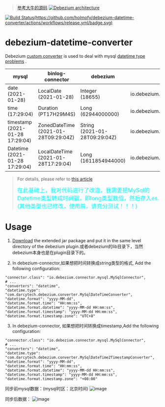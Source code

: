> [参考大牛的源码](https://github.com/holmofy/debezium-datetime-converter#readme)
[![Debezium architecture](https://debezium.io/documentation/reference/1.4/_images/debezium-architecture.png)](https://debezium.io/documentation/reference/1.4/connectors/mysql.html)

[![Build Status(https://github.com/holmofy/debezium-datetime-converter/actions/workflows/release.yml/badge.svg)](https://github.com/holmofy/debezium-datetime-converter/actions/workflows/release.yml/badge.svg)](https://github.com/holmofy/debezium-datetime-converter/releases)

# debezium-datetime-converter

Debezium [custom converter](https://debezium.io/documentation/reference/development/converters.html) is used to deal
with
mysql [datetime type problems](https://debezium.io/documentation/reference/1.5/connectors/mysql.html#mysql-temporal-types)
.

| mysql                               | binlog-connector                         | debezium                          | schema                 |
| ----------------------------------- | ---------------------------------------- | --------------------------------- | ----------------------------------- |
| date<br>(2021-01-28)                | LocalDate<br/>(2021-01-28)               | Integer<br/>(18655)               | io.debezium.time.Date               |
| time<br/>(17:29:04)                 | Duration<br/>(PT17H29M4S)                | Long<br/>(62944000000)            | io.debezium.time.Time               |
| timestamp<br/>(2021-01-28 17:29:04) | ZonedDateTime<br/>(2021-01-28T09:29:04Z) | String<br/>(2021-01-28T09:29:04Z) | io.debezium.time.ZonedTimestamp     |
| Datetime<br/>(2021-01-28 17:29:04)  | LocalDateTime<br/>(2021-01-28T17:29:04)  | Long<br/>(1611854944000)          | io.debezium.time.Timestamp          |

> For details, please refer to [this article](https://blog.hufeifei.cn/2021/03/13/DB/mysql-binlog-parser/)
>
> <font color=#00ffff size=4>在此基础上，我对代码进行了改造，我需要把MySql的Datetime类型转成时间戳，即long类型数值，然后存入es.(其他类型也已修改，使用前，请充分测试！！！)</font>

# Usage

1. [Download](https://github.com/willowHB/debezium-datetime-converter-master/releases) the extended jar package and put it in
   the same level directory of the debezium plugin.或者debezium的lib目录下，当然debezium本身也是在plugin目录下的。

2. In debezium-connector,如果想把时间转换成string类型的格式, Add the following configuration:

```properties
"connector.class": "io.debezium.connector.mysql.MySqlConnector",
# ...
"converters": "datetime",
"datetime.type": "com.darcytech.debezium.converter.MySqlDateTimeConverter",
"datetime.format": "yyyy-MM-dd",
"datetime.format.time": "HH:mm:ss",
"datetime.format.datetime": "yyyy-MM-dd HH:mm:ss",
"datetime.format.timestamp": "yyyy-MM-dd HH:mm:ss",
"datetime.format.timestamp.zone": "UTC+8"
```

3. In debezium-connector, 如果想把时间转换成timestamp,Add the following configuration:
```properties
"connector.class": "io.debezium.connector.mysql.MySqlConnector",
# ...
"converters": "datetime",
"datetime.type": "com.darcytech.debezium.converter.MySqlDateTime2TimestampConverter",
"datetime.format": "yyyy-MM-dd",
"datetime.format.time": "HH:mm:ss",
"datetime.format.datetime": "yyyy-MM-dd HH:mm:ss",
"datetime.format.timestamp": "yyyy-MM-dd HH:mm:ss",
"datetime.format.timestamp.zone": "+08:00"
```
同步前mysql数据：(mysql时区：北京时间)
![image](https://github.com/willowHB/debezium-datetime-converter-master/assets/42429887/1ddbbb45-41e6-49c0-a5da-63cc29c4e9aa)

同步后数据：
![image](https://github.com/willowHB/debezium-datetime-converter-master/assets/42429887/5bd6df8a-ff54-4282-932d-01b6faad5cfa)
